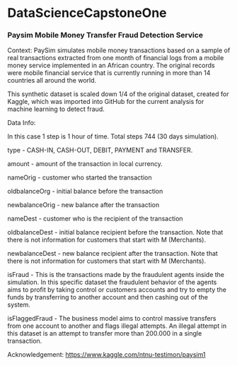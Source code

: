 # DataScienceCapstoneOne
### Paysim Mobile Money Transfer Fraud Detection Service

Context:
PaySim simulates mobile money transactions based on a sample of real transactions extracted from one month of financial logs from a mobile money service implemented in an African country. The original records were mobile financial service that is currently running in more than 14 countries all around the world.

This synthetic dataset is scaled down 1/4 of the original dataset, created for Kaggle, which was imported into GitHub for the current analysis for machine learning to detect fraud.

Data Info:

In this case 1 step is 1 hour of time. Total steps 744 (30 days simulation).

type - CASH-IN, CASH-OUT, DEBIT, PAYMENT and TRANSFER.

amount - amount of the transaction in local currency.

nameOrig - customer who started the transaction

oldbalanceOrg - initial balance before the transaction

newbalanceOrig - new balance after the transaction

nameDest - customer who is the recipient of the transaction

oldbalanceDest - initial balance recipient before the transaction. Note that there is not information for customers that start with M (Merchants).

newbalanceDest - new balance recipient after the transaction. Note that there is not information for customers that start with M (Merchants).

isFraud - This is the transactions made by the fraudulent agents inside the simulation. In this specific dataset the fraudulent behavior of the agents aims to profit by taking control or customers accounts and try to empty the funds by transferring to another account and then cashing out of the system.

isFlaggedFraud - The business model aims to control massive transfers from one account to another and flags illegal attempts. An illegal attempt in this dataset is an attempt to transfer more than 200.000 in a single transaction.


Acknowledgement:
https://www.kaggle.com/ntnu-testimon/paysim1
